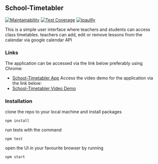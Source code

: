 ## School-Timetabler

[![Maintainability](https://api.codeclimate.com/v1/badges/b3086b9f98e39881a077/maintainability)](https://codeclimate.com/github/ipaullly/school-timetabler/maintainability) [![Test Coverage](https://api.codeclimate.com/v1/badges/b3086b9f98e39881a077/test_coverage)](https://codeclimate.com/github/ipaullly/school-timetabler/test_coverage) [![ipaullly](https://circleci.com/gh/ipaullly/school-timetabler.svg?style=svg)](https://app.circleci.com/pipelines/github/ipaullly)

This is a simple user interface where teachers and students can access class timetables. teachers can add, edit or remove lessons from the calendar via google calendar API

### Links

The application can be accessed via the link below preferably using Chrome:
- [School-Timetabler App](https://school-timetabler.netlify.app/)
Access the video demo for the application via the link below:
- [School-Timetabler Video Demo](https://youtu.be/AFHImkzVKN8)

### Installation

clone the repo to your local machine and install packages
```
npm install
```
run tests with the command
```
npm test
```
open the UI in your favourite browser by running
```
npm start
```
